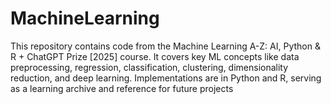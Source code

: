 # MachineLearning
This repository contains code from the Machine Learning A-Z: AI, Python &amp; R + ChatGPT Prize [2025] course. It covers key ML concepts like data preprocessing, regression, classification, clustering, dimensionality reduction, and deep learning. Implementations are in Python and R, serving as a learning archive and reference for future projects
